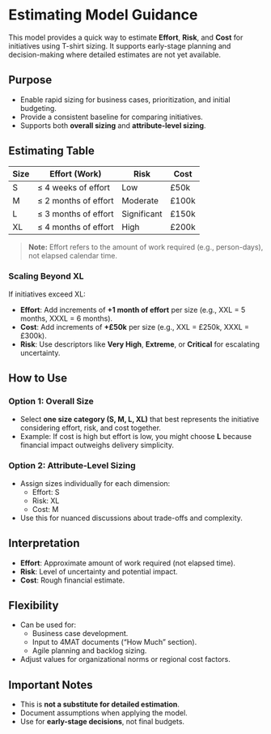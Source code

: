 # Estimating Model Guidance

This model provides a quick way to estimate **Effort**, **Risk**, and **Cost** for initiatives using T-shirt sizing. It supports early-stage planning and decision-making where detailed estimates are not yet available.

## Purpose
- Enable rapid sizing for business cases, prioritization, and initial budgeting.
- Provide a consistent baseline for comparing initiatives.
- Supports both **overall sizing** and **attribute-level sizing**.

## Estimating Table

| Size | Effort (Work)   | Risk       | Cost   |
|------|-----------------|-----------|--------|
| S    | ≤ 4 weeks of effort | Low       | £50k   |
| M    | ≤ 2 months of effort| Moderate  | £100k  |
| L    | ≤ 3 months of effort| Significant| £150k |
| XL   | ≤ 4 months of effort| High      | £200k  |

> **Note:** Effort refers to the amount of work required (e.g., person-days), not elapsed calendar time.

### Scaling Beyond XL
If initiatives exceed XL:
- **Effort**: Add increments of **+1 month of effort** per size (e.g., XXL = 5 months, XXXL = 6 months).
- **Cost**: Add increments of **+£50k** per size (e.g., XXL = £250k, XXXL = £300k).
- **Risk**: Use descriptors like **Very High**, **Extreme**, or **Critical** for escalating uncertainty.

## How to Use

### **Option 1: Overall Size**
- Select **one size category (S, M, L, XL)** that best represents the initiative considering effort, risk, and cost together.
- Example: If cost is high but effort is low, you might choose **L** because financial impact outweighs delivery simplicity.

### **Option 2: Attribute-Level Sizing**
- Assign sizes individually for each dimension:
  - Effort: S  
  - Risk: XL  
  - Cost: M  
- Use this for nuanced discussions about trade-offs and complexity.

## Interpretation
- **Effort**: Approximate amount of work required (not elapsed time).
- **Risk**: Level of uncertainty and potential impact.
- **Cost**: Rough financial estimate.

## Flexibility
- Can be used for:
  - Business case development.
  - Input to 4MAT documents (“How Much” section).
  - Agile planning and backlog sizing.
- Adjust values for organizational norms or regional cost factors.

## Important Notes
- This is **not a substitute for detailed estimation**.
- Document assumptions when applying the model.
- Use for **early-stage decisions**, not final budgets.
